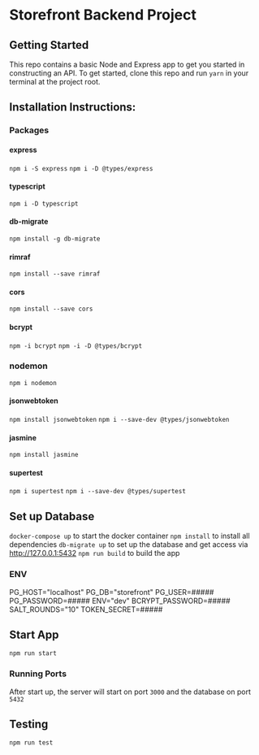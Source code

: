 # Storefront Backend Project

## Getting Started

This repo contains a basic Node and Express app to get you started in constructing an API. To get started, clone this repo and run `yarn` in your terminal at the project root.

## Installation Instructions:

### Packages

#### express
`npm i -S express`
`npm i -D @types/express`

#### typescript
`npm i -D typescript`

#### db-migrate
`npm install -g db-migrate`

#### rimraf
`npm install --save rimraf`

#### cors
`npm install --save cors`

#### bcrypt
`npm -i bcrypt`
`npm -i -D @types/bcrypt`

### nodemon
`npm i nodemon`

#### jsonwebtoken
`npm install jsonwebtoken`
`npm i --save-dev @types/jsonwebtoken`

#### jasmine
`npm install jasmine`

#### supertest
`npm i supertest`
`npm i --save-dev @types/supertest`

## Set up Database
`docker-compose up` to start the docker container
`npm install` to install all dependencies
`db-migrate up` to set up the database and get access via http://127.0.0.1:5432
`npm run build` to build the app

### ENV
PG_HOST="localhost"
PG_DB="storefront"
PG_USER=#####
PG_PASSWORD=#####
ENV="dev"
BCRYPT_PASSWORD=#####
SALT_ROUNDS="10"
TOKEN_SECRET=#####

## Start App
`npm run start`

### Running Ports 
After start up, the server will start on port `3000` and the database on port `5432`

## Testing
`npm run test`
